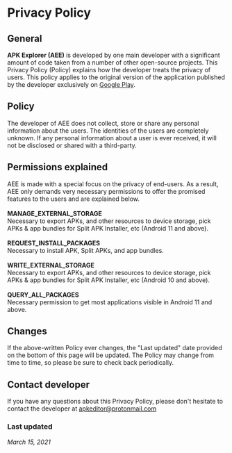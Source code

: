 # Privacy Policy

## General

<b>APK Explorer (AEE)</b> is developed by one main developer with a significant amount of code taken from a number of other open-source projects. This Privacy Policy (Policy) explains how the developer treats the privacy of users. This policy applies to the original version of the application published by the developer exclusively on [Google Play](https://play.google.com/store/apps/details?id=com.apk.explorer).

## Policy

The developer of AEE does not collect, store or share any personal information about the users. The identities of the users are completely unknown. If any personal information about a user is ever received, it will not be disclosed or shared with a third-party.

## Permissions explained

AEE is made with a special focus on the privacy of end-users. As a result, AEE only demands very necessary permissions to offer the promised features to the users and are explained below.<br><br><b>MANAGE_EXTERNAL_STORAGE</b><br>Necessary to export APKs, and other resources to device storage, pick APKs  & app bundles for Split APK Installer, etc (Android 11 and above).<br><br><b>REQUEST_INSTALL_PACKAGES</b><br>Necessary to install APK, Split APKs, and app bundles.<br><br><b>WRITE_EXTERNAL_STORAGE</b><br>Necessary to export APKs, and other resources to device storage, pick APKs  & app bundles for Split APK Installer, etc (Android 10 and above).<br><br><b>QUERY_ALL_PACKAGES </b><br>Necessary permission to get most applications visible in Android 11 and above.

## Changes

If the above-written Policy ever changes, the "Last updated" date provided on the bottom of this page will be updated. The Policy may change from time to time, so please be sure to check back periodically.

## Contact developer

If you have any questions about this Privacy Policy, please don't hesitate to contact the developer at <a href="mailto:apkeditor@protonmail.com">apkeditor@protonmail.com</a>

### Last updated
_March 15, 2021_
